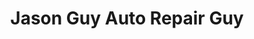 ---
title: "Jason Guy Auto Repair Guy"
url: /wilmington/jason-guy-auto-repair-guy/
shop: car repair
---